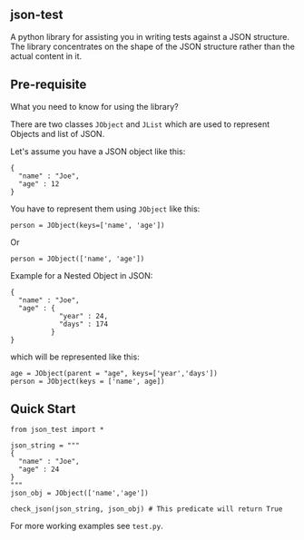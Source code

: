 json-test
----------

A python library for assisting you in writing tests against a JSON
structure. The library concentrates on the shape of the JSON structure
rather than the actual content in it.

Pre-requisite
--------------

What you need to know for using the library?

There are two classes `JObject` and `JList` which are used to
represent Objects and list of JSON.

Let's assume you have a JSON object like this:

````
{
  "name" : "Joe",
  "age" : 12
}
````
You have to represent them using `JObject` like this:

````
person = JObject(keys=['name', 'age'])
````
Or
````
person = JObject(['name', 'age'])
````

Example for a Nested Object in JSON:
````
{
  "name" : "Joe",
  "age" : {
            "year" : 24,
            "days" : 174
          }
}
````
which will be represented like this:
````
age = JObject(parent = "age", keys=['year','days'])
person = JObject(keys = ['name', age])
````

Quick Start
------------
````
from json_test import *

json_string = """
{
  "name" : "Joe",
  "age" : 24
}
"""
json_obj = JObject(['name','age'])

check_json(json_string, json_obj) # This predicate will return True
````

For more working examples see `test.py`.
